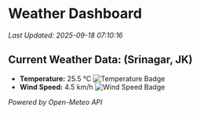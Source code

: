 
# Weather Dashboard

_Last Updated: 2025-09-18 07:10:16_

## Current Weather Data: (Srinagar, JK)
- **Temperature:** 25.5 °C ![Temperature Badge](https://img.shields.io/badge/Temperature-Medium%20Temp-green)
- **Wind Speed:** 4.5 km/h ![Wind Speed Badge](https://img.shields.io/badge/Wind%20Speed-Light%20Wind-blue)

*Powered by Open-Meteo API*
